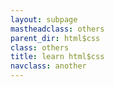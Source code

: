 ```yaml
---
layout: subpage
mastheadclass: others
parent_dir: html$css
class: others
title: learn html$css
navclass: another
---
```

<h1></h1>